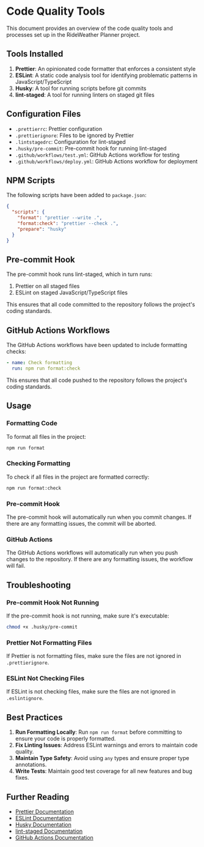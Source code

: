 # Code Quality Tools

This document provides an overview of the code quality tools and processes set up in the RideWeather Planner project.

## Tools Installed

1. **Prettier**: An opinionated code formatter that enforces a consistent style
2. **ESLint**: A static code analysis tool for identifying problematic patterns in JavaScript/TypeScript
3. **Husky**: A tool for running scripts before git commits
4. **lint-staged**: A tool for running linters on staged git files

## Configuration Files

- `.prettierrc`: Prettier configuration
- `.prettierignore`: Files to be ignored by Prettier
- `.lintstagedrc`: Configuration for lint-staged
- `.husky/pre-commit`: Pre-commit hook for running lint-staged
- `.github/workflows/test.yml`: GitHub Actions workflow for testing
- `.github/workflows/deploy.yml`: GitHub Actions workflow for deployment

## NPM Scripts

The following scripts have been added to `package.json`:

```json
{
  "scripts": {
    "format": "prettier --write .",
    "format:check": "prettier --check .",
    "prepare": "husky"
  }
}
```

## Pre-commit Hook

The pre-commit hook runs lint-staged, which in turn runs:

1. Prettier on all staged files
2. ESLint on staged JavaScript/TypeScript files

This ensures that all code committed to the repository follows the project's coding standards.

## GitHub Actions Workflows

The GitHub Actions workflows have been updated to include formatting checks:

```yaml
- name: Check formatting
  run: npm run format:check
```

This ensures that all code pushed to the repository follows the project's coding standards.

## Usage

### Formatting Code

To format all files in the project:

```bash
npm run format
```

### Checking Formatting

To check if all files in the project are formatted correctly:

```bash
npm run format:check
```

### Pre-commit Hook

The pre-commit hook will automatically run when you commit changes. If there are any formatting issues, the commit will be aborted.

### GitHub Actions

The GitHub Actions workflows will automatically run when you push changes to the repository. If there are any formatting issues, the workflow will fail.

## Troubleshooting

### Pre-commit Hook Not Running

If the pre-commit hook is not running, make sure it's executable:

```bash
chmod +x .husky/pre-commit
```

### Prettier Not Formatting Files

If Prettier is not formatting files, make sure the files are not ignored in `.prettierignore`.

### ESLint Not Checking Files

If ESLint is not checking files, make sure the files are not ignored in `.eslintignore`.

## Best Practices

1. **Run Formatting Locally**: Run `npm run format` before committing to ensure your code is properly formatted.
2. **Fix Linting Issues**: Address ESLint warnings and errors to maintain code quality.
3. **Maintain Type Safety**: Avoid using `any` types and ensure proper type annotations.
4. **Write Tests**: Maintain good test coverage for all new features and bug fixes.

## Further Reading

- [Prettier Documentation](https://prettier.io/docs/en/index.html)
- [ESLint Documentation](https://eslint.org/docs/user-guide/getting-started)
- [Husky Documentation](https://typicode.github.io/husky/#/)
- [lint-staged Documentation](https://github.com/okonet/lint-staged#readme)
- [GitHub Actions Documentation](https://docs.github.com/en/actions)
